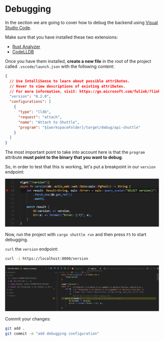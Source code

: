 # Debugging

In the section we are going to cover how to debug the backend using [Visual Studio Code](https://code.visualstudio.com/).

Make sure that you have installed these two extensions:

- [Rust Analyzer](https://marketplace.visualstudio.com/items?itemName=matklad.rust-analyzer)
- [CodeLLDB](https://marketplace.visualstudio.com/items?itemName=vadimcn.vscode-lldb)

Once you have them installed, **create a new file** in the root of the project called `.vscode/launch.json` with the following content:

```json
{
  // Use IntelliSense to learn about possible attributes.
  // Hover to view descriptions of existing attributes.
  // For more information, visit: https://go.microsoft.com/fwlink/?linkid=830387
  "version": "0.2.0",
  "configurations": [
    {
      "type": "lldb",
      "request": "attach",
      "name": "Attach to Shuttle",
      "program": "${workspaceFolder}/target/debug/api-shuttle"
    }
  ]
}
```

The most important point to take into account here is that the `program` attribute **must point to the binary that you want to debug**.

So, in order to test that this is working, let's put a breakpoint in our `version` endpoint:

![Breakpoint](../assets/backend/09/breakpoint.png)


Now, run the project with `cargo shuttle run` and then press `F5` to start debugging.

`curl` the `version` endpoint:

```bash
curl -i https://localhost:8000/version
```

![Breakpoint hit](../assets/backend/09/breakpoint_hit.png)

Commit your changes:

```bash
git add .
git commit -m "add debugging configuration"
```
